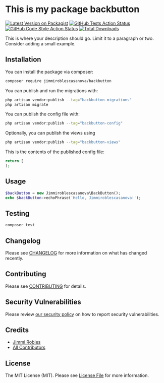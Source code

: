 # This is my package backbutton

[![Latest Version on Packagist](https://img.shields.io/packagist/v/jimmiroblescasanova/backbutton.svg?style=flat-square)](https://packagist.org/packages/jimmiroblescasanova/backbutton)
[![GitHub Tests Action Status](https://img.shields.io/github/actions/workflow/status/jimmiroblescasanova/backbutton/run-tests.yml?branch=main&label=tests&style=flat-square)](https://github.com/jimmiroblescasanova/backbutton/actions?query=workflow%3Arun-tests+branch%3Amain)
[![GitHub Code Style Action Status](https://img.shields.io/github/actions/workflow/status/jimmiroblescasanova/backbutton/fix-php-code-styling.yml?branch=main&label=code%20style&style=flat-square)](https://github.com/jimmiroblescasanova/backbutton/actions?query=workflow%3A"Fix+PHP+code+styling"+branch%3Amain)
[![Total Downloads](https://img.shields.io/packagist/dt/jimmiroblescasanova/backbutton.svg?style=flat-square)](https://packagist.org/packages/jimmiroblescasanova/backbutton)



This is where your description should go. Limit it to a paragraph or two. Consider adding a small example.

## Installation

You can install the package via composer:

```bash
composer require jimmiroblescasanova/backbutton
```

You can publish and run the migrations with:

```bash
php artisan vendor:publish --tag="backbutton-migrations"
php artisan migrate
```

You can publish the config file with:

```bash
php artisan vendor:publish --tag="backbutton-config"
```

Optionally, you can publish the views using

```bash
php artisan vendor:publish --tag="backbutton-views"
```

This is the contents of the published config file:

```php
return [
];
```

## Usage

```php
$backButton = new Jimmiroblescasanova\BackButton();
echo $backButton->echoPhrase('Hello, Jimmiroblescasanova!');
```

## Testing

```bash
composer test
```

## Changelog

Please see [CHANGELOG](CHANGELOG.md) for more information on what has changed recently.

## Contributing

Please see [CONTRIBUTING](.github/CONTRIBUTING.md) for details.

## Security Vulnerabilities

Please review [our security policy](../../security/policy) on how to report security vulnerabilities.

## Credits

- [Jimmi Robles](https://github.com/jimmiroblescasanova)
- [All Contributors](../../contributors)

## License

The MIT License (MIT). Please see [License File](LICENSE.md) for more information.
